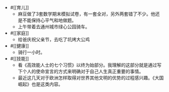- #[[育儿]]
    - 麻豆做了3套数学期末模拟试卷，有一套全对，另外两套错了不少。他还是不能保持心平气和地做题。
    - 上午带着去通州城市绿心公园骑车。
- #[[家庭]]
    - 给爸庆祝父亲节，去吃了坑烤大公鸡
- #[[健康]]
    - 骑行一小时。
- #[[技能]]
    - 看《高效能人士的七个习惯》以终为始部分。我理解的这部分就是通过写下个人的使命宣言的方式来明确对于自己人生真正重要的事情。
    - 最近这几天对于欧洲怎样取得对世界其他文明的优势的过程感兴趣。《大国崛起》也是这类内容。
